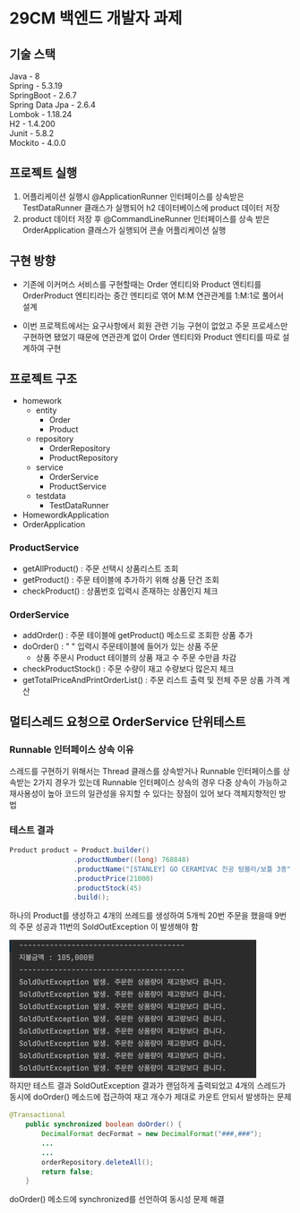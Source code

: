 # 29CM 백엔드 개발자 과제
## 기술 스택
Java - 8 <br>
Spring - 5.3.19 <br>
SpringBoot - 2.6.7 <br>
Spring Data Jpa - 2.6.4 <br>
Lombok - 1.18.24 <br>
H2 - 1.4.200 <br>
Junit - 5.8.2 <br>
Mockito - 4.0.0

## 프로젝트 실행
1. 어플리케이션 실행시 @ApplicationRunner 인터페이스를 상속받은 TestDataRunner 클래스가 실행되어 h2 데이터베이스에 product 데이터 저장
2. product 데이터 저장 후 @CommandLineRunner 인터페이스를 상속 받은 OrderApplication 클래스가 실행되어 콘솔 어플리케이션 실행

## 구현 방향
- 기존에 이커머스 서비스를 구현할때는 Order 엔티티와 Product 엔티티를 
OrderProduct 엔티티라는 중간 엔티티로 엮어 M:M 연관관계를 1:M:1로 풀어서 설계

- 이번 프로젝트에서는 요구사항에서 회원 관련 기능 구현이 없었고 주문 프로세스만 구현하면 됐었기 때문에
연관관계 없이 Order 엔티티와 Product 엔티티를 따로 설계하여 구현

## 프로젝트 구조
- homework <br>
    - entity <br>
        - Order <br>
        - Product <br>
    - repository <br>
        - OrderRepository <br>
        - ProductRepository <br>
    - service <br>
        - OrderService <br>
        - ProductService <br>
    - testdata <br>
        - TestDataRunner <br>
- HomewordkApplication <br>
- OrderApplication

### ProductService
- getAllProduct() : 주문 선택시 상품리스트 조회
- getProduct() : 주문 테이블에 추가하기 위해 상품 단건 조회
- checkProduct() : 상품번호 입력시 존재하는 상품인지 체크

### OrderService
- addOrder() : 주문 테이블에 getProduct() 메소드로 조회한 상품 추가
- doOrder() : " " 입력시 주문테이블에 들어가 있는 상품 주문
  - 상품 주문시 Product 테이블의 상품 재고 수 주문 수만큼 차감
- checkProductStock() : 주문 수량이 재고 수량보다 많은지 체크
- getTotalPriceAndPrintOrderList() : 주문 리스트 출력 및 전체 주문 상품 가격 계산

## 멀티스레드 요청으로 OrderService 단위테스트
### Runnable 인터페이스 상속 이유
스레드를 구현하기 위해서는 Thread 클래스를 상속받거나 Runnable 인터페이스를 상속받는 2가지 경우가 있는데
Runnable 인터페이스 상속의 경우 다중 상속이 가능하고 재사용성이 높아 
코드의 일관성을 유지할 수 있다는 장점이 있어 보다 객체지향적인 방법

### 테스트 결과
```java
Product product = Product.builder()
                .productNumber((long) 768848)
                .productName("[STANLEY] GO CERAMIVAC 진공 텀블러/보틀 3종")
                .productPrice(21000)
                .productStock(45)
                .build();
```
하나의 Product를 생성하고 4개의 쓰레드를 생성하여 5개씩 20번 주문을 했을때 9번의 주문 성공과 11번의 SoldOutException 이 발생해야 함

![img.png](img.png) <br>
하지만 테스트 결과 SoldOutException 결과가 랜덤하게 출력되었고 4개의 스레드가 동시에 doOrder() 메소드에 접근하여 재고 개수가 제대로 카운트 안되서 발생하는 문제

```java
@Transactional
    public synchronized boolean doOrder() {
        DecimalFormat decFormat = new DecimalFormat("###,###");
        ...
        ...
        orderRepository.deleteAll();
        return false;
    }
```

doOrder() 메소드에 synchronized를 선언하여 동시성 문제 해결